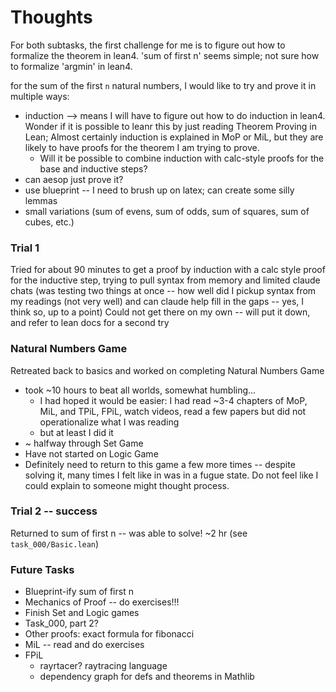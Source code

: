 Thoughts
============
For both subtasks, the first challenge for me is to figure out how to formalize the theorem in lean4. 'sum of first n' seems simple;  not sure how to formalize 'argmin' in lean4.  

for the sum of the first `n` natural numbers,  I would like to try and prove it in multiple ways:
- induction --> means I will have to figure out how to do induction in lean4.  Wonder if it is possible to leanr this by just reading Theorem Proving in Lean; Almost certainly induction is explained in MoP or MiL, but they are likely to have proofs for the theorem I am trying to prove.
  - Will it be possible to combine induction with calc-style proofs for the base and inductive steps?
- can aesop just prove it?  
- use blueprint -- I need to brush up on latex; can create some silly lemmas
- small variations (sum of evens, sum of odds, sum of squares, sum of cubes, etc.)

### Trial 1
Tried for about 90 minutes to get a proof by induction with a calc style proof for the inductive step, trying to pull syntax from memory and limited claude chats (was testing two things at once -- how well did I pickup syntax from my readings (not very well) and can claude help fill in the gaps -- yes, I think so, up to a point)
Could not get there on my own -- will put it down, and refer to lean docs for a second try


### Natural Numbers Game
 Retreated back to basics and worked on completing Natural Numbers Game
  - took ~10 hours to beat all worlds, somewhat humbling...
    - I had hoped it would be easier: I had read ~3-4 chapters of MoP, MiL, and TPiL, FPiL, watch videos, read a few papers but did not operationalize what I was reading
    - but at least I did it
  - ~ halfway through Set Game
  - Have not started on Logic Game
  - Definitely need to return to this game a few more times -- despite solving it, many times I felt like in was in a fugue state.  Do not feel like I could explain to someone might thought process. 

### Trial 2 -- success
Returned to sum of first n -- was able to solve! ~2 hr (see `task_000/Basic.lean`)    

### Future Tasks
- Blueprint-ify sum of first n
- Mechanics of Proof -- do exercises!!!
- Finish Set and Logic games
- Task_000, part 2?
- Other proofs: exact formula for fibonacci
- MiL -- read and do exercises
- FPiL 
  - rayrtacer? raytracing language
  - dependency graph for defs and theorems in Mathlib